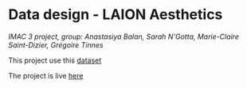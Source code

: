 # Data design - LAION Aesthetics

_IMAC 3 project, group: Anastasiya Balan, Sarah N'Gotta, Marie-Claire Saint-Dizier, Grégoire Tinnes_

This project use this [dataset](https://github.com/robillardstudio/laion2B-en-aesthetic-minified)

The project is live [here](https://greg0s.github.io/laion-aesthetics)
